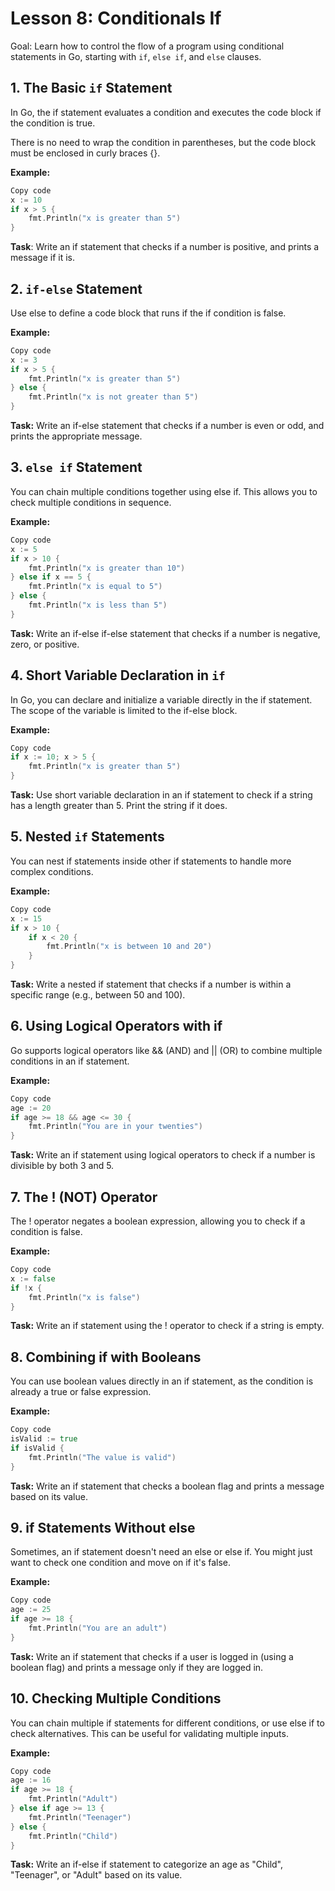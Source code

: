 # Lesson 8: Conditionals If
Goal: Learn how to control the flow of a program using conditional statements in Go, starting with `if`, `else if`, and `else` clauses.

## 1. The Basic `if` Statement

In Go, the if statement evaluates a condition and executes the code block if the condition is true.

There is no need to wrap the condition in parentheses, but the code block must be enclosed in curly braces {}.

**Example:**
```go
Copy code
x := 10
if x > 5 {
    fmt.Println("x is greater than 5")
}
```

**Task**: Write an if statement that checks if a number is positive, and prints a message if it is.

## 2. `if-else` Statement

Use else to define a code block that runs if the if condition is false.

**Example:**
```go
Copy code
x := 3
if x > 5 {
    fmt.Println("x is greater than 5")
} else {
    fmt.Println("x is not greater than 5")
}
```
**Task:** Write an if-else statement that checks if a number is even or odd, and prints the appropriate message.

## 3. `else if` Statement

You can chain multiple conditions together using else if. This allows you to check multiple conditions in sequence.

**Example:**

```go
Copy code
x := 5
if x > 10 {
    fmt.Println("x is greater than 10")
} else if x == 5 {
    fmt.Println("x is equal to 5")
} else {
    fmt.Println("x is less than 5")
}
```

**Task:** Write an if-else if-else statement that checks if a number is negative, zero, or positive.

## 4. Short Variable Declaration in `if`

In Go, you can declare and initialize a variable directly in the if statement. The scope of the variable is limited to the if-else block.

**Example:**

```go
Copy code
if x := 10; x > 5 {
    fmt.Println("x is greater than 5")
}
```

**Task:** Use short variable declaration in an if statement to check if a string has a length greater than 5. Print the string if it does.

## 5. Nested `if` Statements

You can nest if statements inside other if statements to handle more complex conditions.

**Example:**

```go
Copy code
x := 15
if x > 10 {
    if x < 20 {
        fmt.Println("x is between 10 and 20")
    }
}
```

**Task:** Write a nested if statement that checks if a number is within a specific range (e.g., between 50 and 100).

## 6. Using Logical Operators with if

Go supports logical operators like && (AND) and || (OR) to combine multiple conditions in an if statement.

**Example:**

```go
Copy code
age := 20
if age >= 18 && age <= 30 {
    fmt.Println("You are in your twenties")
}
```
**Task:** Write an if statement using logical operators to check if a number is divisible by both 3 and 5.

## 7. The ! (NOT) Operator

The ! operator negates a boolean expression, allowing you to check if a condition is false.

**Example:**

```go
Copy code
x := false
if !x {
    fmt.Println("x is false")
}
```
**Task:** Write an if statement using the ! operator to check if a string is empty.

## 8. Combining if with Booleans

You can use boolean values directly in an if statement, as the condition is already a true or false expression.

**Example:**

```go
Copy code
isValid := true
if isValid {
    fmt.Println("The value is valid")
}
```
**Task:** Write an if statement that checks a boolean flag and prints a message based on its value.

## 9. if Statements Without else

Sometimes, an if statement doesn't need an else or else if. You might just want to check one condition and move on if it's false.

**Example:**

```go
Copy code
age := 25
if age >= 18 {
    fmt.Println("You are an adult")
}
```
**Task:** Write an if statement that checks if a user is logged in (using a boolean flag) and prints a message only if they are logged in.

## 10. Checking Multiple Conditions

You can chain multiple if statements for different conditions, or use else if to check alternatives. This can be useful for validating multiple inputs.

**Example:**

```go
Copy code
age := 16
if age >= 18 {
    fmt.Println("Adult")
} else if age >= 13 {
    fmt.Println("Teenager")
} else {
    fmt.Println("Child")
}
```
**Task:** Write an if-else if statement to categorize an age as "Child", "Teenager", or "Adult" based on its value.

